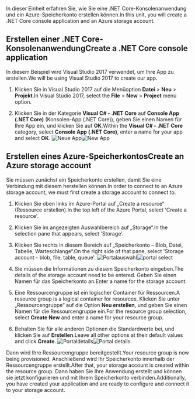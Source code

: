 <span data-ttu-id="e480b-101">In dieser Einheit erfahren Sie, wie Sie eine .NET Core-Konsolenanwendung und ein Azure-Speicherkonto erstellen können.</span><span class="sxs-lookup"><span data-stu-id="e480b-101">In this unit, you will create a .NET Core console application and an Azure storage account.</span></span>

## <a name="create-a-net-core-console-application"></a><span data-ttu-id="e480b-102">Erstellen einer .NET Core-Konsolenanwendung</span><span class="sxs-lookup"><span data-stu-id="e480b-102">Create a .NET Core console application</span></span>

<span data-ttu-id="e480b-103">In diesem Beispiel wird Visual Studio 2017 verwendet, um Ihre App zu erstellen.</span><span class="sxs-lookup"><span data-stu-id="e480b-103">We will be using Visual Studio 2017 to create our app.</span></span>

1. <span data-ttu-id="e480b-104">Klicken Sie in Visual Studio 2017 auf die Menüoption **Datei** > **Neu** > **Projekt**.</span><span class="sxs-lookup"><span data-stu-id="e480b-104">In Visual Studio 2017, select the **File** > **New** > **Project** menu option.</span></span>

1. <span data-ttu-id="e480b-105">Klicken Sie in der Kategorie **Visual C# - .NET Core** auf **Console App (.NET Core)** (Konsolen-App (.NET Core)), geben Sie einen Namen für Ihre App ein, und klicken Sie auf **OK**.</span><span class="sxs-lookup"><span data-stu-id="e480b-105">Within the **Visual C# - .NET Core** category, select **Console App (.NET Core)**, enter a name for your app and select **OK**.</span></span>
  <span data-ttu-id="e480b-106">![Neue App](..\media-draft\3-new-console-app.png)</span><span class="sxs-lookup"><span data-stu-id="e480b-106">![New App](..\media-draft\3-new-console-app.png)</span></span>

## <a name="create-an-azure-storage-account"></a><span data-ttu-id="e480b-107">Erstellen eines Azure-Speicherkontos</span><span class="sxs-lookup"><span data-stu-id="e480b-107">Create an Azure storage account</span></span>

<span data-ttu-id="e480b-108">Sie müssen zunächst ein Speicherkonto erstellen, damit Sie eine Verbindung mit diesem herstellen können.</span><span class="sxs-lookup"><span data-stu-id="e480b-108">In order to connect to an Azure storage account, we must first create a storage account to connect to.</span></span>

1. <span data-ttu-id="e480b-109">Klicken Sie oben links im Azure-Portal auf „Create a resource“ (Ressource erstellen).</span><span class="sxs-lookup"><span data-stu-id="e480b-109">In the top left of the Azure Portal, select 'Create a resource'.</span></span>

1. <span data-ttu-id="e480b-110">Klicken Sie im angezeigten Auswahlbereich auf „Storage“.</span><span class="sxs-lookup"><span data-stu-id="e480b-110">In the selection pane that appears, select 'Storage'.</span></span>

1. <span data-ttu-id="e480b-111">Klicken Sie rechts in diesem Bereich auf „Speicherkonto – Blob, Datei, Tabelle, Warteschlange“.</span><span class="sxs-lookup"><span data-stu-id="e480b-111">On the right side of that pane, select 'Storage account - blob, file, table, queue'.</span></span>
  <span data-ttu-id="e480b-112">![Portalauswahl](..\media-draft\3-portal-storage-select.png)</span><span class="sxs-lookup"><span data-stu-id="e480b-112">![portal select](..\media-draft\3-portal-storage-select.png)</span></span>

1. <span data-ttu-id="e480b-113">Sie müssen die Informationen zu diesem Speicherkonto eingeben.</span><span class="sxs-lookup"><span data-stu-id="e480b-113">The details of the storage account need to be entered.</span></span> <span data-ttu-id="e480b-114">Geben Sie einen Namen für das Speicherkonto an.</span><span class="sxs-lookup"><span data-stu-id="e480b-114">Enter a name for the storage account.</span></span>

1. <span data-ttu-id="e480b-115">Eine Ressourcengruppe ist ein logischer Container für Ressourcen.</span><span class="sxs-lookup"><span data-stu-id="e480b-115">A resource group is a logical container for resources.</span></span> <span data-ttu-id="e480b-116">Klicken Sie unter „Ressourcengruppe“ auf die Option **Neu erstellen**, und geben Sie einen Namen für die Ressourcengruppe ein.</span><span class="sxs-lookup"><span data-stu-id="e480b-116">For the resource group selection, select **Create New** and enter a name for your resource group.</span></span>

1. <span data-ttu-id="e480b-117">Behalten Sie für alle anderen Optionen die Standardwerte bei, und klicken Sie auf **Erstellen**.</span><span class="sxs-lookup"><span data-stu-id="e480b-117">Leave all other options at their default values and click **Create**.</span></span>
  <span data-ttu-id="e480b-118">![Portaldetails](..\media-draft\3-portal-storage-details.png)</span><span class="sxs-lookup"><span data-stu-id="e480b-118">![Portal details](..\media-draft\3-portal-storage-details.png).</span></span>

<span data-ttu-id="e480b-119">Dann wird Ihre Ressourcengruppe bereitgestellt.</span><span class="sxs-lookup"><span data-stu-id="e480b-119">Your resource group is now being provisioned.</span></span> <span data-ttu-id="e480b-120">Anschließend wird Ihr Speicherkonto innerhalb der Ressourcengruppe erstellt.</span><span class="sxs-lookup"><span data-stu-id="e480b-120">After that, your storage account is created within the resource group.</span></span>
<span data-ttu-id="e480b-121">Dann haben Sie Ihre Anwendung erstellt und können sie jetzt konfigurieren und mit Ihrem Speicherkonto verbinden.</span><span class="sxs-lookup"><span data-stu-id="e480b-121">Additionally, you have created your application and are ready to configure and connect it to your storage account.</span></span>
